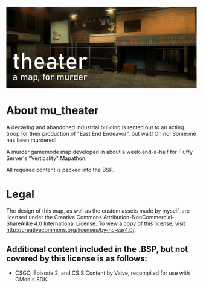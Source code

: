 ![img](publishing/banner.jpg)
# About mu_theater
A decaying and abandoned industrial building is rented out to an acting troop for their production of "East End Endeavor", but wait! Oh no! Someone has been murdered!

A murder gamemode map developed in about a week-and-a-half for Fluffy Server's "Verticality" Mapathon.

All required content is packed into the BSP.

# Legal
The design of this map, as well as the custom assets made by myself, are licensed under the Creative Commons Attribution-NonCommercial-ShareAlike 4.0 International License. To view a copy of this license, visit http://creativecommons.org/licenses/by-nc-sa/4.0/.

## Additional content included in the .BSP, but not covered by this license is as follows:
- CSGO, Episode 2, and CS:S Content by Valve, recompiled for use with GMod's SDK.
